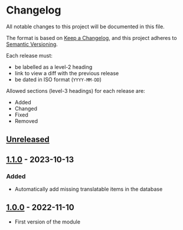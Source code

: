 # Changelog

All notable changes to this project will be documented in this file.

The format is based on [Keep a Changelog](https://keepachangelog.com/en/1.0.0/),
and this project adheres to [Semantic Versioning](https://semver.org/spec/v2.0.0.html).

Each release must:

- be labelled as a level-2 heading
- link to view a diff with the previous release
- be dated in ISO format (`YYYY-MM-DD`)

Allowed sections (level-3 headings) for each release are:

- Added
- Changed
- Fixed
- Removed


## [Unreleased]

## [1.1.0] - 2023-10-13

### Added

- Automatically add missing translatable items in the database


## [1.0.0] - 2022-11-10

- First version of the module


[unreleased]: https://gitlab.com/lahautesociete/projects/lhs/craft-plugins/craft-plugins-translations-module/compare/1.1.0...main
[1.1.0]: https://gitlab.com/lahautesociete/projects/lhs/craft-plugins/craft-plugins-translations-module/compare/1.0.0...1.1.0
[1.0.0]: https://gitlab.com/lahautesociete/projects/lhs/craft-plugins/craft-plugins-translations-module/-/tags/1.0.0
